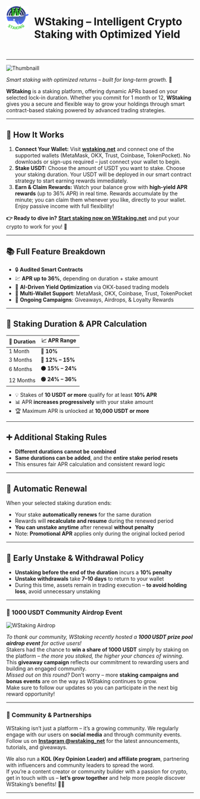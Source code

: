 <p align="left"> 
  <img src="./wstakinglogonobackground.png" alt="WStaking Logo" width="60" align="left" style="margin-right: 15px;"/>
</p>

<h1 style="margin-left: 75px; margin-bottom: 50px;">
  WStaking – Intelligent Crypto Staking with Optimized Yield
</h1>

---
![Thumbnaill](https://github.com/user-attachments/assets/a4fb40bc-0e29-4d2d-9f28-23c6d264ab96)

*Smart staking with optimized returns – built for long-term growth.* 🚀

**WStaking** is a staking platform, offering dynamic APRs based on your selected lock-in duration. Whether you commit for 1 month or 12, **WStaking** gives you a secure and flexible way to grow your holdings through smart contract-based staking powered by advanced trading strategies.

---

## 🚀 How It Works

1. **Connect Your Wallet:** Visit **[wstaking.net](https://wstaking.net)** and connect one of the supported wallets (MetaMask, OKX, Trust, Coinbase, TokenPocket). No downloads or sign-ups required – just connect your wallet to begin.
2. **Stake USDT:** Choose the amount of USDT you want to stake. Choose your staking duration. Your USDT will be deployed in our smart contract strategy to start earning rewards immediately.
3. **Earn & Claim Rewards:** Watch your balance grow with **high-yield APR rewards** (up to 36% APR) in real time. Rewards accumulate by the minute; you can claim them whenever you like, directly to your wallet. Enjoy passive income with full flexibility!

**👉 Ready to dive in?** [**Start staking now on WStaking.net**](https://wstaking.net) and put your crypto to work for you! 💸

---

## 📚 Full Feature Breakdown

- 🔒 **Audited Smart Contracts**
- 💹 **APR up to 36%**, depending on duration + stake amount
- 🤖 **AI-Driven Yield Optimization** via OKX-based trading models
- 💼 **Multi-Wallet Support**: MetaMask, OKX, Coinbase, Trust, TokenPocket
- 🎁 **Ongoing Campaigns**: Giveaways, Airdrops, & Loyalty Rewards

---

## 🔑 Staking Duration & APR Calculation

<div align="center">

<table>
  <thead>
    <tr>
      <th><strong>📅 Duration</strong></th>
      <th><strong>📈 APR Range</strong></th>
    </tr>
  </thead>
  <tbody>
    <tr>
      <td>1 Month</td>
      <td><strong>🔹 10%</strong></td>
    </tr>
    <tr>
      <td>3 Months</td>
      <td><strong>🔸 12% – 15%</strong></td>
    </tr>
    <tr>
      <td>6 Months</td>
      <td><strong>🟠 15% – 24%</strong></td>
    </tr>
    <tr>
      <td>12 Months</td>
      <td><strong>🟢 24% – 36%</strong></td>
    </tr>
  </tbody>
</table>

</div>

- 💡 Stakes of **10 USDT or more** qualify for at least **10% APR**  
- 📊 APR **increases progressively** with your stake amount  
- 🏆 Maximum APR is unlocked at **10,000 USDT or more**

---

## ➕ Additional Staking Rules

- **Different durations cannot be combined**  
- **Same durations can be added**, and the **entire stake period resets**
- This ensures fair APR calculation and consistent reward logic

---

## 🔁 Automatic Renewal

When your selected staking duration ends:

- Your stake **automatically renews** for the same duration  
- Rewards will **recalculate and resume** during the renewed period  
- **You can unstake anytime** after renewal **without penalty**  
- Note: **Promotional APR** applies only during the original locked period

---

## 🚫 Early Unstake & Withdrawal Policy

- **Unstaking before the end of the duration** incurs a **10% penalty**
- **Unstake withdrawals** take **7–10 days** to return to your wallet
- During this time, assets remain in trading execution – **to avoid holding loss**, avoid unnecessary unstaking

---

### 🎉 1000 USDT Community Airdrop Event 
![WStaking Airdrop](https://github.com/user-attachments/assets/b7133e54-5509-48bd-8026-d15d93ba38ac)


*To thank our community, WStaking recently hosted a **1000 USDT prize pool airdrop event** for active users!*  
Stakers had the chance to **win a share of 1000 USDT** simply by staking on the platform – *the more you staked, the higher your chances of winning*.  
This **giveaway campaign** reflects our commitment to rewarding users and building an engaged community.  
*Missed out on this round?* Don’t worry – more **staking campaigns and bonus events** are on the way as WStaking continues to grow.  
Make sure to follow our updates so you can participate in the next big reward opportunity!

---

### 🤝 Community & Partnerships

WStaking isn’t just a platform – it’s a growing community. We regularly engage with our users on **social media** and through community events.  
Follow us on **[Instagram @wstaking_net](https://www.instagram.com/wstaking_net/)** for the latest announcements, tutorials, and giveaways.  

We also run a **KOL (Key Opinion Leader) and affiliate program**, partnering with influencers and community leaders to spread the word.  
If you’re a content creator or community builder with a passion for crypto, get in touch with us – **let’s grow together** and help more people discover WStaking’s benefits! 💼📢

---


